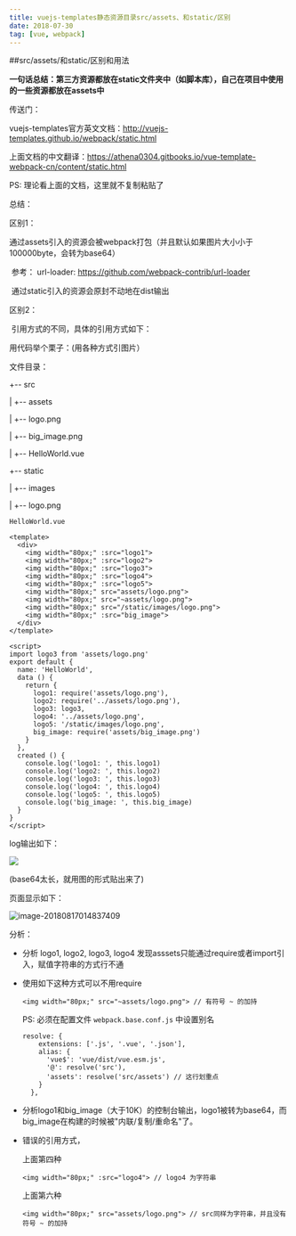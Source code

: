 ```yaml
---
title: vuejs-templates静态资源目录src/assets、和static/区别
date: 2018-07-30
tag: [vue, webpack]
---
```


##src/assets/和static/区别和用法



**一句话总结：第三方资源都放在static文件夹中（如脚本库），自己在项目中使用的一些资源都放在assets中**



传送门：

vuejs-templates官方英文文档：http://vuejs-templates.github.io/webpack/static.html

上面文档的中文翻译：https://athena0304.gitbooks.io/vue-template-webpack-cn/content/static.html

PS: 理论看上面的文档，这里就不复制粘贴了



总结：

区别1：

​	通过assets引入的资源会被webpack打包（并且默认如果图片大小小于100000byte，会转为base64）

​		参考：	url-loader:  https://github.com/webpack-contrib/url-loader

​	通过static引入的资源会原封不动地在dist输出

区别2：

​	引用方式的不同，具体的引用方式如下：



用代码举个栗子：(用各种方式引图片）

文件目录：

+-- src

|   +-- assets

|       +-- logo.png

|       +-- big_image.png

|   +-- HelloWorld.vue

+-- static

|   +-- images

|       +-- logo.png

```
HelloWorld.vue
```

```
<template>
  <div>
    <img width="80px;" :src="logo1">
    <img width="80px;" :src="logo2">
    <img width="80px;" :src="logo3">
    <img width="80px;" :src="logo4">
    <img width="80px;" :src="logo5">
    <img width="80px;" src="assets/logo.png">
    <img width="80px;" src="~assets/logo.png">
    <img width="80px;" src="/static/images/logo.png">
    <img width="80px;" :src="big_image">
  </div>
</template>

<script>
import logo3 from 'assets/logo.png'
export default {
  name: 'HelloWorld',
  data () {
    return {
      logo1: require('assets/logo.png'),
      logo2: require('../assets/logo.png'),
      logo3: logo3,
      logo4: '../assets/logo.png',
      logo5: '/static/images/logo.png',
      big_image: require('assets/big_image.png')
    }
  },
  created () {
    console.log('logo1: ', this.logo1)
    console.log('logo2: ', this.logo2)
    console.log('logo3: ', this.logo3)
    console.log('logo4: ', this.logo4)
    console.log('logo5: ', this.logo5)
    console.log('big_image: ', this.big_image)
  }
}
</script>
```

log输出如下：

![](http://images.pandaomeng.com/89ca7e16bd4742a1c2ae54330aa57b84.jpg)

(base64太长，就用图的形式贴出来了)



页面显示如下：

![image-20180817014837409](/var/folders/yh/v92vcddn31z5z7w2ntp4xbd40000gn/T/abnerworks.Typora/image-20180817014837409.png)



分析：

- 分析 logo1, logo2, logo3, logo4 发现asssets只能通过require或者import引入，赋值字符串的方式行不通

- 使用如下这种方式可以不用require

  ```
  <img width="80px;" src="~assets/logo.png"> // 有符号 ~ 的加持
  ```

  PS: 必须在配置文件 `webpack.base.conf.js` 中设置别名

  ```
  resolve: {
      extensions: ['.js', '.vue', '.json'],
      alias: {
        'vue$': 'vue/dist/vue.esm.js',
        '@': resolve('src'),
        'assets': resolve('src/assets') // 这行划重点
      }
    },
  ```

- 分析logo1和big_image（大于10K）的控制台输出，logo1被转为base64，而big_image在构建的时候被"内联/复制/重命名"了。

- 错误的引用方式，

  上面第四种

  ```
  <img width="80px;" :src="logo4"> // logo4 为字符串
  ```

  上面第六种

  ```
  <img width="80px;" src="assets/logo.png"> // src同样为字符串，并且没有符号 ~ 的加持
  ```

  